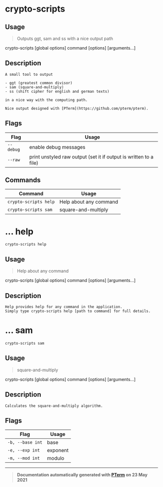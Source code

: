 # crypto-scripts

## Usage
> Outputs ggt, sam and ss with a nice output path

crypto-scripts [global options] command [options] [arguments...]

## Description

```
A small tool to output

- ggt (greatest common divisor)
- sam (square-and-multiply)
- ss (shift cipher for english and german texts)

in a nice way with the computing path.

Nice output designed with [PTerm](https://github.com/pterm/pterm).
```

## Flags
|Flag|Usage|
|----|-----|
|`--debug`|enable debug messages|
|`--raw`|print unstyled raw output (set it if output is written to a file)|

## Commands
|Command|Usage|
|-------|-----|
|`crypto-scripts help`|Help about any command|
|`crypto-scripts sam`|square-and-multiply|
# ... help
`crypto-scripts help`

## Usage
> Help about any command

crypto-scripts [global options] command [options] [arguments...]

## Description

```
Help provides help for any command in the application.
Simply type crypto-scripts help [path to command] for full details.
```
# ... sam
`crypto-scripts sam`

## Usage
> square-and-multiply

crypto-scripts [global options] command [options] [arguments...]

## Description

```
Calculates the square-and-multiply algorithm.
```

## Flags
|Flag|Usage|
|----|-----|
|`-b, --base int`|base|
|`-e, --exp int`|exponent|
|`-m, --mod int`|modulo|


---
> **Documentation automatically generated with [PTerm](https://github.com/pterm/cli-template) on 23 May 2021**
